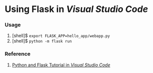 # Using Flask in *Visual Studio Code*

### Usage

1. [shell]$ `export FLASK_APP=hello_app/webapp.py`
2. [shell]$ `python -m flask run`

### Reference
1. [Python and Flask Tutorial in _Visual Studio Code_](https://code.visualstudio.com/docs/python/tutorial-flask)
